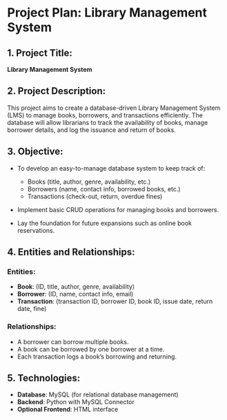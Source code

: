 # Project Plan: Library Management System

## 1. Project Title:
**Library Management System**

## 2. Project Description:
This project aims to create a database-driven Library Management System (LMS) to manage books, borrowers, and transactions efficiently. The database will allow librarians to track the availability of books, manage borrower details, and log the issuance and return of books.

## 3. Objective:
- To develop an easy-to-manage database system to keep track of:
  - Books (title, author, genre, availability, etc.)
  - Borrowers (name, contact info, borrowed books, etc.)
  - Transactions (check-out, return, overdue fines)
  
- Implement basic CRUD operations for managing books and borrowers.
  
- Lay the foundation for future expansions such as online book reservations.

## 4. Entities and Relationships:
### Entities:
- **Book**: (ID, title, author, genre, availability)
- **Borrower**: (ID, name, contact info, email)
- **Transaction**: (transaction ID, borrower ID, book ID, issue date, return date, fine)

### Relationships:
- A borrower can borrow multiple books.
- A book can be borrowed by one borrower at a time.
- Each transaction logs a book’s borrowing and returning.

## 5. Technologies:
- **Database**: MySQL (for relational database management)
- **Backend**: Python with MySQL Connector
- **Optional Frontend**: HTML interface


